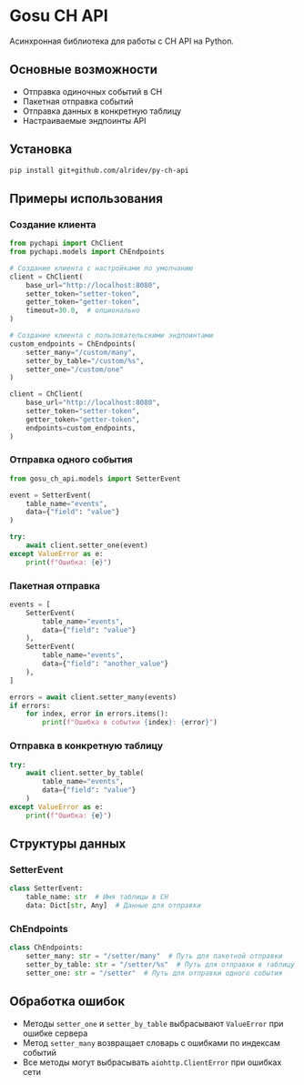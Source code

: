 # Gosu CH API

Асинхронная библиотека для работы с CH API на Python.

## Основные возможности

- Отправка одиночных событий в CH
- Пакетная отправка событий
- Отправка данных в конкретную таблицу
- Настраиваемые эндпоинты API

## Установка

```bash
pip install git+github.com/alridev/py-ch-api
```

## Примеры использования

### Создание клиента

```python
from pychapi import ChClient
from pychapi.models import ChEndpoints

# Создание клиента с настройками по умолчанию
client = ChClient(
    base_url="http://localhost:8080",
    setter_token="setter-token",
    getter_token="getter-token",
    timeout=30.0,  # опционально
)

# Создание клиента с пользовательскими эндпоинтами
custom_endpoints = ChEndpoints(
    setter_many="/custom/many",
    setter_by_table="/custom/%s",
    setter_one="/custom/one"
)

client = ChClient(
    base_url="http://localhost:8080",
    setter_token="setter-token",
    getter_token="getter-token",
    endpoints=custom_endpoints,
)
```

### Отправка одного события

```python
from gosu_ch_api.models import SetterEvent

event = SetterEvent(
    table_name="events",
    data={"field": "value"}
)

try:
    await client.setter_one(event)
except ValueError as e:
    print(f"Ошибка: {e}")
```

### Пакетная отправка

```python
events = [
    SetterEvent(
        table_name="events",
        data={"field": "value"}
    ),
    SetterEvent(
        table_name="events",
        data={"field": "another_value"}
    ),
]

errors = await client.setter_many(events)
if errors:
    for index, error in errors.items():
        print(f"Ошибка в событии {index}: {error}")
```

### Отправка в конкретную таблицу

```python
try:
    await client.setter_by_table(
        table_name="events",
        data={"field": "value"}
    )
except ValueError as e:
    print(f"Ошибка: {e}")
```

## Структуры данных

### SetterEvent

```python
class SetterEvent:
    table_name: str  # Имя таблицы в CH
    data: Dict[str, Any]  # Данные для отправки
```

### ChEndpoints

```python
class ChEndpoints:
    setter_many: str = "/setter/many"  # Путь для пакетной отправки
    setter_by_table: str = "/setter/%s"  # Путь для отправки в таблицу
    setter_one: str = "/setter"  # Путь для отправки одного события
```

## Обработка ошибок

- Методы `setter_one` и `setter_by_table` выбрасывают `ValueError` при ошибке сервера
- Метод `setter_many` возвращает словарь с ошибками по индексам событий
- Все методы могут выбрасывать `aiohttp.ClientError` при ошибках сети 